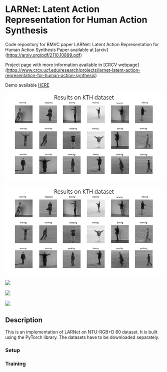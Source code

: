 # LARNet: Latent Action Representation for Human Action Synthesis
Code repository for BMVC paper LARNet: Latent Action Representation for Human Action Synthesis
Paper available at [arxiv] (https://arxiv.org/pdf/2110.10899.pdf)

Project page with more information available in [CRCV webpage] (https://www.crcv.ucf.edu/research/projects/larnet-latent-action-representation-for-human-action-synthesis)

Demo available [HERE](https://www.crcv.ucf.edu/wp-content/uploads/2018/11/LARNet_BMVC21_demo.mp4)

![](https://github.com/aayushjr/larnet/blob/main/res/KTH.gif)

![](https://github.com/aayushjr/larnet/blob/main/res/KTH.gif)

![](https://github.com/aayushjr/larnet/blob/main/res/UTD.gif)

![](https://github.com/aayushjr/larnet/blob/main/res/Penn.gif)

![](https://github.com/aayushjr/larnet/blob/main/res/Syn.gif)

## Description
This is an implementation of LARNet on NTU-RGB+D 60 dataset. It is built using the PyTorch library. The datasets have to be downloaded separately.

### Setup

### Training
